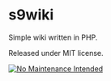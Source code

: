 # s9wiki

Simple wiki written in PHP.

Released under MIT license.

[![No Maintenance Intended](http://unmaintained.tech/badge.svg)](http://unmaintained.tech/)
